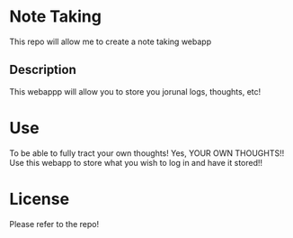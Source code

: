 # Note Taking 
This repo will allow me to create a note taking webapp 
## Description 
This webappp will allow you to store you jorunal logs, thoughts, etc!


# Use

To be able to fully tract your own thoughts! Yes, YOUR OWN THOUGHTS!! Use this webapp to store what you wish to log in and have it stored!!

# License 

Please refer to the repo!
